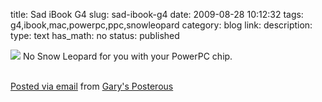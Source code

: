 title: Sad iBook G4
slug: sad-ibook-g4
date: 2009-08-28 10:12:32
tags: g4,ibook,mac,powerpc,ppc,snowleopard
category: blog
link: 
description: 
type: text
has_math: no
status: published

[![](http://posterous.com/getfile/files.posterous.com/vicchi/c71kyFFeBlsftnYsn9XiG5br4kQSOU4vzDwGWcm8Xqr2cESyCheoWrI5fxUk/photo.jpg.scaled.500.jpg)](http://posterous.com/getfile/files.posterous.com/vicchi/gHXuew0Fl4yjLfnxF9s2GmldN8qcnl3z23Io5Ejrpu6AvXIuCmmvo0bwLmaN/photo.jpg "http://posterous.com/getfile/files.posterous.com/vicchi/gHXuew0Fl4yjLfnxF9s2GmldN8qcnl3z23Io5Ejrpu6AvXIuCmmvo0bwLmaN/photo.jpg") No Snow Leopard for you with your PowerPC chip.   
   


  [Posted via email](http://posterous.com "http://posterous.com") from [Gary's Posterous](http://vicchi.posterous.com/sad-ibook-g4 "http://vicchi.posterous.com/sad-ibook-g4") 

 

